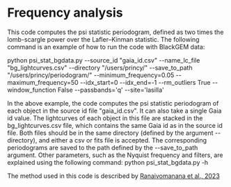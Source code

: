 # Frequency analysis

This code computes the psi statistic periodogram, defined as two times the lomb-scargle power over the Lafler–Kinman statistic.
The following command is an example of how to run the code with BlackGEM data:

python psi_stat_bgdata.py --source_id "gaia_id.csv" --name_lc_file "bg_lightcurves.csv" --directory "/users/princy/" --save_to_path "/users/princy/periodogram/" --minimum_frequency=0.05 --maximum_frequency=50 --idx_start=0 --idx_end=-1 --rm_outliers True --window_function False --passbands='q' --site='lasilla'

In the above example, the code computes the psi statistic periodogram of each object in the source id file "gaia_id.csv". It can also take a single Gaia id value. The lightcurves of each object in this file are stacked in the bg_lightcurves.csv file, which contains the same Gaia id as in the source id file. Both files should be in the same directory (defined by the argument --directory), and either a csv or fits file is accepted. The corresponding periodograms are saved to the path defined by the --save_to_path argument. Other parameters, such as the Nyquist frequency and filters, are explained using the following command: python psi_stat_bgdata.py -h

The method used in this code is described by [Ranaivomanana et al., 2023](https://doi.org/10.1051/0004-6361/202245560)
